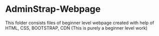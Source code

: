 # AdminStrap-Webpage
This folder consists files of beginner level webpage created with help of HTML, CSS, BOOTSTRAP, CDN
(This is purely a beginner level work)
